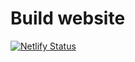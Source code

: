 # Build website
[![Netlify Status](https://api.netlify.com/api/v1/badges/d96d7084-397e-4a79-86f5-ef8e52f7b188/deploy-status)](https://app.netlify.com/sites/ginam/deploys)
